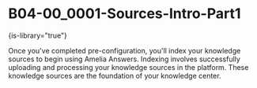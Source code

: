 # B04-00_0001-Sources-Intro-Part1

{is-library="true"}

<snippet id="B04-00_0001-Sources-Intro-Part1_snippet">



Once you've completed pre-configuration, you'll index your knowledge sources to begin using Amelia Answers. Indexing involves successfully uploading and processing your knowledge sources in the platform. These knowledge sources are the foundation of your knowledge center.


</snippet>